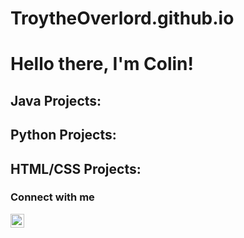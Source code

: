 # TroytheOverlord.github.io

<h1>Hello there, I'm Colin! 

<h2>Java Projects:</h2>

<h2>Python Projects: </h2>

<h2>HTML/CSS Projects:</h2>

<h3>Connect with me </h3>

[<img align="left" alt="Colin Peynado | LinkedIn" width="22px" src="https://cdn.jsdelivr.net/npm/simple-icons@v3/icons/linkedin.svg" />][linkedin]

[linkedin]: https://www.linkedin.com/in/colin-peynado/






